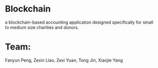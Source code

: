 # Blockchain
a blockchain-based accounting application designed specifically for small to medium size charities and donors.

# Team:
Fanyun Peng, Zexin Liao, Zexi Yuan, Tong Jin, Xiaojie Yang

